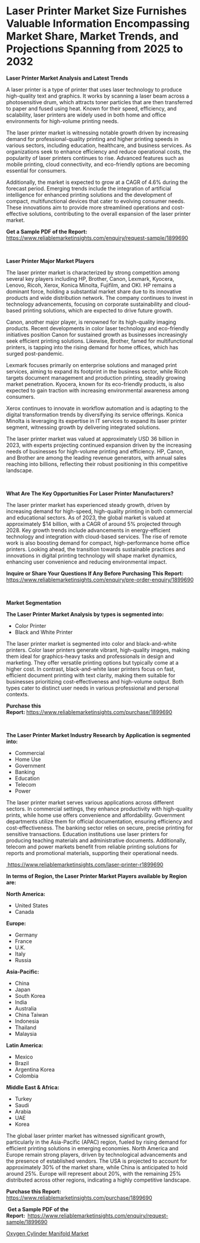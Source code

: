<p><h1>Laser Printer Market Size Furnishes Valuable Information Encompassing Market Share, Market Trends, and Projections Spanning from 2025 to 2032</h1></p><p><strong>Laser Printer Market Analysis and Latest Trends</strong></p>
<p><p>A laser printer is a type of printer that uses laser technology to produce high-quality text and graphics. It works by scanning a laser beam across a photosensitive drum, which attracts toner particles that are then transferred to paper and fused using heat. Known for their speed, efficiency, and scalability, laser printers are widely used in both home and office environments for high-volume printing needs.</p><p>The laser printer market is witnessing notable growth driven by increasing demand for professional-quality printing and higher printing speeds in various sectors, including education, healthcare, and business services. As organizations seek to enhance efficiency and reduce operational costs, the popularity of laser printers continues to rise. Advanced features such as mobile printing, cloud connectivity, and eco-friendly options are becoming essential for consumers.</p><p>Additionally, the market is expected to grow at a CAGR of 4.6% during the forecast period. Emerging trends include the integration of artificial intelligence for enhanced printing solutions and the development of compact, multifunctional devices that cater to evolving consumer needs. These innovations aim to provide more streamlined operations and cost-effective solutions, contributing to the overall expansion of the laser printer market.</p></p>
<p><strong>Get a Sample PDF of the Report:&nbsp;</strong> <a href="https://www.reliablemarketinsights.com/enquiry/request-sample/1899690?utm_campaign=2395&utm_medium=2&utm_source=Github&utm_content=ia&utm_term=20022025&utm_id=laser-printer">https://www.reliablemarketinsights.com/enquiry/request-sample/1899690</a></p>
<p>&nbsp;</p>
<p><strong>Laser Printer Major Market Players</strong></p>
<p><p>The laser printer market is characterized by strong competition among several key players including HP, Brother, Canon, Lexmark, Kyocera, Lenovo, Ricoh, Xerox, Konica Minolta, Fujifilm, and OKI. HP remains a dominant force, holding a substantial market share due to its innovative products and wide distribution network. The company continues to invest in technology advancements, focusing on corporate sustainability and cloud-based printing solutions, which are expected to drive future growth.</p><p>Canon, another major player, is renowned for its high-quality imaging products. Recent developments in color laser technology and eco-friendly initiatives position Canon for sustained growth as businesses increasingly seek efficient printing solutions. Likewise, Brother, famed for multifunctional printers, is tapping into the rising demand for home offices, which has surged post-pandemic.</p><p>Lexmark focuses primarily on enterprise solutions and managed print services, aiming to expand its footprint in the business sector, while Ricoh targets document management and production printing, steadily growing market penetration. Kyocera, known for its eco-friendly products, is also expected to gain traction with increasing environmental awareness among consumers.</p><p>Xerox continues to innovate in workflow automation and is adapting to the digital transformation trends by diversifying its service offerings. Konica Minolta is leveraging its expertise in IT services to expand its laser printer segment, witnessing growth by delivering integrated solutions.</p><p>The laser printer market was valued at approximately USD 36 billion in 2023, with experts projecting continued expansion driven by the increasing needs of businesses for high-volume printing and efficiency. HP, Canon, and Brother are among the leading revenue generators, with annual sales reaching into billions, reflecting their robust positioning in this competitive landscape.</p></p>
<p>&nbsp;</p>
<p><strong>What Are The Key Opportunities For Laser Printer Manufacturers?</strong></p>
<p><p>The laser printer market has experienced steady growth, driven by increasing demand for high-speed, high-quality printing in both commercial and educational sectors. As of 2023, the global market is valued at approximately $14 billion, with a CAGR of around 5% projected through 2028. Key growth trends include advancements in energy-efficient technology and integration with cloud-based services. The rise of remote work is also boosting demand for compact, high-performance home office printers. Looking ahead, the transition towards sustainable practices and innovations in digital printing technology will shape market dynamics, enhancing user convenience and reducing environmental impact.</p></p>
<p><strong>Inquire or Share Your Questions If Any Before Purchasing This Report:</strong> <a href="https://www.reliablemarketinsights.com/enquiry/pre-order-enquiry/1899690?utm_campaign=2395&utm_medium=2&utm_source=Github&utm_content=ia&utm_term=20022025&utm_id=laser-printer">https://www.reliablemarketinsights.com/enquiry/pre-order-enquiry/1899690</a></p>
<p>&nbsp;</p>
<p><strong>Market Segmentation</strong></p>
<p><strong>The Laser Printer Market Analysis by types is segmented into:</strong></p>
<p><ul><li>Color Printer</li><li>Black and White Printer</li></ul></p>
<p><p>The laser printer market is segmented into color and black-and-white printers. Color laser printers generate vibrant, high-quality images, making them ideal for graphics-heavy tasks and professionals in design and marketing. They offer versatile printing options but typically come at a higher cost. In contrast, black-and-white laser printers focus on fast, efficient document printing with text clarity, making them suitable for businesses prioritizing cost-effectiveness and high-volume output. Both types cater to distinct user needs in various professional and personal contexts.</p></p>
<p><strong>Purchase this Report:&nbsp;</strong><a href="https://www.reliablemarketinsights.com/purchase/1899690?utm_campaign=2395&utm_medium=2&utm_source=Github&utm_content=ia&utm_term=20022025&utm_id=laser-printer">https://www.reliablemarketinsights.com/purchase/1899690</a></p>
<p>&nbsp;</p>
<p><strong>The Laser Printer Market Industry Research by Application is segmented into:</strong></p>
<p><ul><li>Commercial</li><li>Home Use</li><li>Government</li><li>Banking</li><li>Education</li><li>Telecom</li><li>Power</li></ul></p>
<p><p>The laser printer market serves various applications across different sectors. In commercial settings, they enhance productivity with high-quality prints, while home use offers convenience and affordability. Government departments utilize them for official documentation, ensuring efficiency and cost-effectiveness. The banking sector relies on secure, precise printing for sensitive transactions. Education institutions use laser printers for producing teaching materials and administrative documents. Additionally, telecom and power markets benefit from reliable printing solutions for reports and promotional materials, supporting their operational needs.</p></p>
<p><a href="https://www.reliablemarketinsights.com/laser-printer-r1899690?utm_campaign=2395&utm_medium=2&utm_source=Github&utm_content=ia&utm_term=20022025&utm_id=laser-printer">&nbsp;https://www.reliablemarketinsights.com/laser-printer-r1899690</a></p>
<p><strong>In terms of Region, the Laser Printer Market Players available by Region are:</strong></p>
<p>
    <p> <strong> North America: </strong>
        <ul>
            <li>United States</li>
            <li>Canada</li>
        </ul>
        </p> 
    <p> <strong> Europe: </strong>
        <ul>
            <li>Germany</li>
            <li>France</li>
            <li>U.K.</li>
            <li>Italy</li>
            <li>Russia</li>
        </ul>
        </p> 
    <p> <strong> Asia-Pacific: </strong>
        <ul>
            <li>China</li>
            <li>Japan</li>
            <li>South Korea</li>
            <li>India</li>
            <li>Australia</li>
            <li>China Taiwan</li>
            <li>Indonesia</li>
            <li>Thailand</li>
            <li>Malaysia</li>
        </ul>
        </p> 
    <p> <strong> Latin America: </strong>
        <ul>
            <li>Mexico</li>
            <li>Brazil</li>
            <li>Argentina Korea</li>
            <li>Colombia</li>
        </ul>
        </p> 
    <p> <strong> Middle East & Africa: </strong>
        <ul>
            <li>Turkey</li>
            <li>Saudi</li>
            <li>Arabia</li>
            <li>UAE</li>
            <li>Korea</li>
        </ul>
    </p>
    </p>
<p><p>The global laser printer market has witnessed significant growth, particularly in the Asia-Pacific (APAC) region, fueled by rising demand for efficient printing solutions in emerging economies. North America and Europe remain strong players, driven by technological advancements and the presence of established vendors. The USA is projected to account for approximately 30% of the market share, while China is anticipated to hold around 25%. Europe will represent about 20%, with the remaining 25% distributed across other regions, indicating a highly competitive landscape.</p></p>
<p><strong>Purchase this Report: </strong><a href="https://www.reliablemarketinsights.com/purchase/1899690?utm_campaign=2395&utm_medium=2&utm_source=Github&utm_content=ia&utm_term=20022025&utm_id=laser-printer">https://www.reliablemarketinsights.com/purchase/1899690</a></p>
<p>&nbsp;<strong>Get a Sample PDF of the Report:&nbsp;&nbsp;</strong><a href="https://www.reliablemarketinsights.com/enquiry/request-sample/1899690?utm_campaign=2395&utm_medium=2&utm_source=Github&utm_content=ia&utm_term=20022025&utm_id=laser-printer">https://www.reliablemarketinsights.com/enquiry/request-sample/1899690</a></p>
<p><strong></strong></p>
<p><p><a href="https://github.com/nafidurii/Market-Research-Report-List-1/blob/main/oxygen-cylinder-manifold-market.md?utm_campaign=2395&utm_medium=2&utm_source=Github&utm_content=ia&utm_term=20022025&utm_id=laser-printer">Oxygen Cylinder Manifold Market</a></p></p>